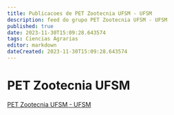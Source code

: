 ```yaml
---
title: Publicacoes de PET Zootecnia UFSM - UFSM 
description: feed do grupo PET Zootecnia UFSM - UFSM
published: true
date: 2023-11-30T15:09:28.643574
tags: Ciencias Agrarias
editor: markdown
dateCreated: 2023-11-30T15:09:28.643574
---
```


# PET Zootecnia UFSM
[PET Zootecnia UFSM - UFSM](/grupo/103PETZootecniaUFSMUFSM.md)
